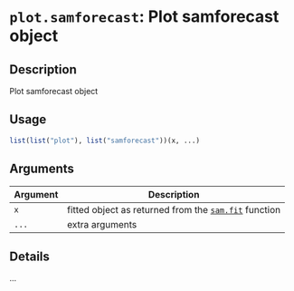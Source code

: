 # `plot.samforecast`: Plot samforecast object

## Description


 Plot samforecast object


## Usage

```r
list(list("plot"), list("samforecast"))(x, ...)
```


## Arguments

Argument      |Description
------------- |----------------
```x```     |     fitted object as returned from the [`sam.fit`](sam.fit.html) function
```...```     |     extra arguments

## Details


 ...


